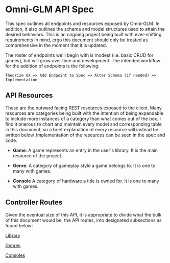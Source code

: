 # Omni-GLM API Spec
This spec outlines all endpoints and resources exposed by Omni-GLM. In addition, it also outlines the schema and model structures used to attain the desired behaviors. This is an ongoing project being built with ever-shifting requirements in mind, ergo this document should only be treated as comprehensive in the moment that it is updated. 

The roster of endpoints we'll begin with is modest (i.e. basic CRUD for games), but will grow over time and development. The intended workflow for the addition of endpoints is the following: 
```
Theorize UX => Add Endpoint to Spec => Alter Schema (if needed) => Implementation
```

## API Resources
These are the outward facing REST resources exposed to the client. Many resources are categories being built with the intention of being expandable to include more instances of a category than what comes out of the box. I find it onerous to chart and maintain every model and corresponding table in this document, so a brief explanation of every resource will instead be written below. Implementation of the resources can be seen in the spec and code. 

* **Game**: A game represents an entry in the user's library. It is the main resource of the project. 

* **Genre**: A category of gameplay style a game belongs to. It is one to many with games.

* **Console** A category of hardware a title is owned for. It is one to many with games.


## Controller Routes
Given the eventual size of this API, it is appropriate to divide what the bulk of this document would be, the API routes, into designated subsections as found below:

[Library](LibraryRoutes.md)

[Genres](GenreRoutes.md)

[Consoles](ConsoleRoutes.md)
